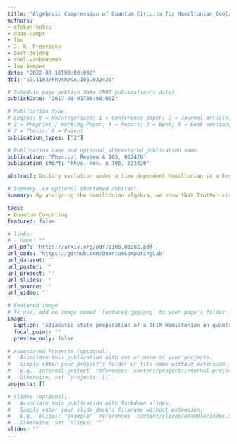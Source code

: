 ```yaml
---
title: "Algebraic Compression of Quantum Circuits for Hamiltonian Evolution"
authors:
- efekan-kokcu
- daan-camps
- lbo
- J. K. Freericks
- bert-dejong
- roel-vanbeeumen
- lex-kemper
date: "2022-03-10T00:00:00Z"
doi: "10.1103/PhysRevA.105.032420"

# Schedule page publish date (NOT publication's date).
publishDate: "2017-01-01T00:00:00Z"

# Publication type.
# Legend: 0 = Uncategorized; 1 = Conference paper; 2 = Journal article;
# 3 = Preprint / Working Paper; 4 = Report; 5 = Book; 6 = Book section;
# 7 = Thesis; 8 = Patent
publication_types: ["2"]

# Publication name and optional abbreviated publication name.
publication: "Physical Review A 105, 032420"
publication_short: "Phys. Rev. A 105, 032420"

abstract: Unitary evolution under a time dependent Hamiltonian is a key component of simulation on quantum hardware. Synthesizing the corresponding quantum circuit is typically done by breaking the evolution into small time steps, also known as Trotterization, which leads to circuits whose depth scales with the number of steps. When the circuit elements are limited to a subset of SU(4) — or equivalently, when the Hamiltonian may be mapped onto free fermionic models — several identities exist that combine and simplify the circuit. Based on this, we present an algorithm that compresses the Trotter steps into a single block of quantum gates. This results in a fixed depth time evolution for certain classes of Hamiltonians. We explicitly show how this algorithm works for several spin models, and demonstrate its use for adiabatic state preparation of the transverse field Ising model.

# Summary. An optional shortened abstract.
summary: By analyzing the Hamiltonian algebra, we show that Trotter circuits for simulation of free fermions are efficiently compressible. Our method is applied to an adiabatic state preparation experiment.

tags:
- Quantum Computing
featured: false

# links:
# - name: ""
url_pdf: 'https://arxiv.org/pdf/2108.03282.pdf'
url_code: 'https://github.com/QuantumComputingLab'
url_dataset: ''
url_poster: ''
url_project: ''
url_slides: ''
url_source: ''
url_video: ''

# Featured image
# To use, add an image named `featured.jpg/png` to your page's folder. 
image:
  caption: 'Adiabatic state preparation of a TFIM Hamiltonian on quantum hardware'
  focal_point: ""
  preview_only: false

# Associated Projects (optional).
#   Associate this publication with one or more of your projects.
#   Simply enter your project's folder or file name without extension.
#   E.g. `internal-project` references `content/project/internal-project/index.md`.
#   Otherwise, set `projects: []`.
projects: []

# Slides (optional).
#   Associate this publication with Markdown slides.
#   Simply enter your slide deck's filename without extension.
#   E.g. `slides: "example"` references `content/slides/example/index.md`.
#   Otherwise, set `slides: ""`.
slides: ""
---
```

